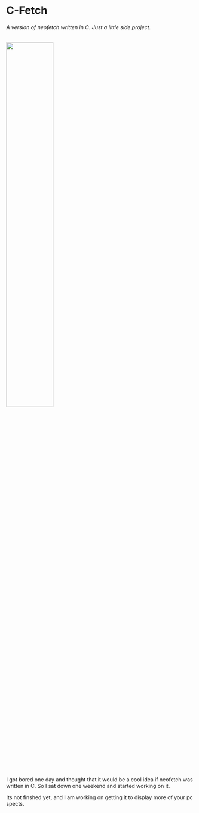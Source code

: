 # C-Fetch
###### *A version of neofetch written in C. Just a little side project.*
<img src="https://i.imgur.com/xYSRL9R.gif" width="50%">

I got bored one day and thought that it would be a cool idea if neofetch was written in C. 
So I sat down one weekend and started working on it.

Its not finshed yet, and I am working on getting it to display more of your pc spects.
